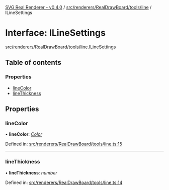 [SVG Real Renderer - v0.4.0](../docs.md) / [src/renderers/RealDrawBoard/tools/line](../modules/src_renderers_realdrawboard_tools_line.md) / ILineSettings

# Interface: ILineSettings

[src/renderers/RealDrawBoard/tools/line](../modules/src_renderers_realdrawboard_tools_line.md).ILineSettings

## Table of contents

### Properties

- [lineColor](src_renderers_realdrawboard_tools_line.ilinesettings.md#linecolor)
- [lineThickness](src_renderers_realdrawboard_tools_line.ilinesettings.md#linethickness)

## Properties

### lineColor

• **lineColor**: [*Color*](../modules/src_types_realrenderertypes.md#color)

Defined in: [src/renderers/RealDrawBoard/tools/line.ts:15](https://github.com/HarshKhandeparkar/svg-real-renderer/blob/e0bef37/src/renderers/RealDrawBoard/tools/line.ts#L15)

___

### lineThickness

• **lineThickness**: *number*

Defined in: [src/renderers/RealDrawBoard/tools/line.ts:14](https://github.com/HarshKhandeparkar/svg-real-renderer/blob/e0bef37/src/renderers/RealDrawBoard/tools/line.ts#L14)
